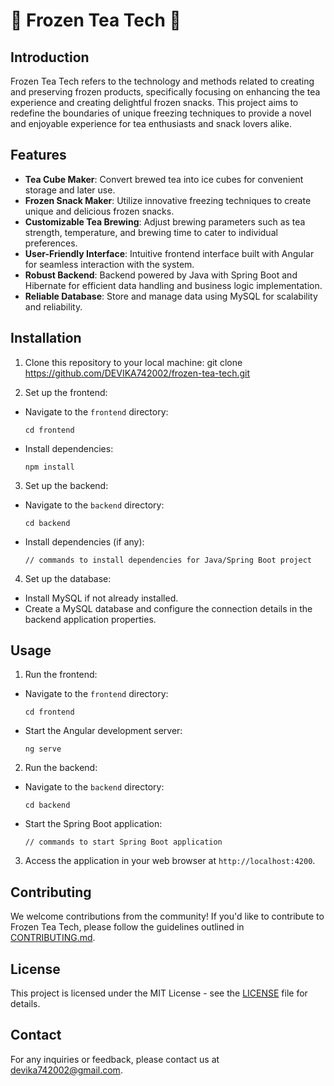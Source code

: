 # 🍵 Frozen Tea Tech 🧊

## Introduction
Frozen Tea Tech refers to the technology and methods related to creating and preserving frozen products, specifically focusing on enhancing the tea experience and creating delightful frozen snacks. This project aims to redefine the boundaries of unique freezing techniques to provide a novel and enjoyable experience for tea enthusiasts and snack lovers alike.

## Features
- **Tea Cube Maker**: Convert brewed tea into ice cubes for convenient storage and later use.
- **Frozen Snack Maker**: Utilize innovative freezing techniques to create unique and delicious frozen snacks.
- **Customizable Tea Brewing**: Adjust brewing parameters such as tea strength, temperature, and brewing time to cater to individual preferences.
- **User-Friendly Interface**: Intuitive frontend interface built with Angular for seamless interaction with the system.
- **Robust Backend**: Backend powered by Java with Spring Boot and Hibernate for efficient data handling and business logic implementation.
- **Reliable Database**: Store and manage data using MySQL for scalability and reliability.

## Installation
1. Clone this repository to your local machine:
git clone https://github.com/DEVIKA742002/frozen-tea-tech.git

2. Set up the frontend:
- Navigate to the `frontend` directory:
  ```
  cd frontend
  ```
- Install dependencies:
  ```
  npm install
  ```

3. Set up the backend:
- Navigate to the `backend` directory:
  ```
  cd backend
  ```
- Install dependencies (if any):
  ```
  // commands to install dependencies for Java/Spring Boot project
  ```

4. Set up the database:
- Install MySQL if not already installed.
- Create a MySQL database and configure the connection details in the backend application properties.

## Usage
1. Run the frontend:
- Navigate to the `frontend` directory:
  ```
  cd frontend
  ```
- Start the Angular development server:
  ```
  ng serve
  ```

2. Run the backend:
- Navigate to the `backend` directory:
  ```
  cd backend
  ```
- Start the Spring Boot application:
  ```
  // commands to start Spring Boot application
  ```

3. Access the application in your web browser at `http://localhost:4200`.

## Contributing
We welcome contributions from the community! If you'd like to contribute to Frozen Tea Tech, please follow the guidelines outlined in [CONTRIBUTING.md](CONTRIBUTING.md).

## License
This project is licensed under the MIT License - see the [LICENSE](LICENSE) file for details.

## Contact
For any inquiries or feedback, please contact us at devika742002@gmail.com.
